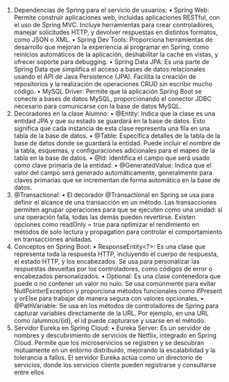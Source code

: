 1. Dependencias de Spring para el servicio de usuarios:
•	Spring Web: Permite construir aplicaciones web, incluidas aplicaciones RESTful, con el uso de Spring MVC. Incluye herramientas para crear controladores, manejar solicitudes HTTP, y devolver respuestas en distintos formatos, como JSON o XML.
•	Spring Dev Tools: Proporciona herramientas de desarrollo que mejoran la experiencia al programar en Spring, como reinicios automáticos de la aplicación, deshabilitar la caché en vistas, y ofrecer soporte para debugging.
•	Spring Data JPA: Es una parte de Spring Data que simplifica el acceso a bases de datos relacionales usando el API de Java Persistence (JPA). Facilita la creación de repositorios y la realización de operaciones CRUD sin escribir mucho código.
•	MySQL Driver: Permite que la aplicación Spring Boot se conecte a bases de datos MySQL, proporcionando el conector JDBC necesario para comunicarse con la base de datos MySQL.
2. Decoradores en la clase Alumno:
•	@Entity: Indica que la clase es una entidad JPA y que su estado se guardará en la base de datos. Esto significa que cada instancia de esta clase representa una fila en una tabla de la base de datos.
•	@Table: Especifica detalles de la tabla de la base de datos donde se guardará la entidad. Puede incluir el nombre de la tabla, esquemas, y configuraciones adicionales para el mapeo de la tabla en la base de datos.
•	@Id: Identifica el campo que será usado como clave primaria de la entidad.
•	@GeneratedValue: Indica que el valor del campo será generado automáticamente, generalmente para claves primarias que se incrementan de forma automática en la base de datos.
3. @Transactional:
•	El decorador @Transactional en Spring se usa para definir el alcance de una transacción en un método. Las transacciones permiten agrupar operaciones para que se ejecuten como una unidad: si una operación falla, todas las demás pueden revertirse. Existen opciones como readOnly = true para optimizar el rendimiento en métodos de solo lectura y propagation para controlar el comportamiento en transacciones anidadas.
4. Conceptos en Spring Boot:
•	ResponseEntity<?>: Es una clase que representa toda la respuesta HTTP, incluyendo el cuerpo de respuesta, el estado HTTP, y los encabezados. Se usa para personalizar las respuestas devueltas por los controladores, como códigos de error o encabezados personalizados.
•	Optional: Es una clase contenedora que puede o no contener un valor no nulo. Se usa comúnmente para evitar NullPointerException y proporciona métodos funcionales como ifPresent y orElse para trabajar de manera segura con valores opcionales.
•	@PathVariable: Se usa en los métodos de controladores de Spring para capturar variables directamente de la URL. Por ejemplo, en una URL como /alumnos/{id}, el id puede capturarse y usarse en el método.
5. Servidor Eureka en Spring Cloud:
•	Eureka Server: Es un servidor de nombres y descubrimiento de servicios de Netflix, integrado en Spring Cloud. Permite que los microservicios se registren y se descubran mutuamente en un entorno distribuido, mejorando la escalabilidad y la tolerancia a fallos. El servidor Eureka actúa como un directorio de servicios, donde los servicios cliente pueden registrarse y consultarse entre ellos
